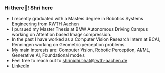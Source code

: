 ### Hi there👋! Shri here

- I recently graduated with a Masters degree in Robotics Systems Engineering from RWTH Aachen
- I pursued my Master Thesis at BMW Autonomous Driving Campus working on Attention based Image compression.
- In the past I have worked as a Computer Vision Research Intern at BCAI, Renningen working on Geometric perception problems.
- My main interests are: Computer Vision, Robotic Perception, AI/ML, Generative AI, Foundational models
- Feel free to reach out to shrinidhi.bhat@rwth-aachen.de
- [LinkedIn](https://www.linkedin.com/in/shrinidhi-bhat-9635a615a/)

<!--
**Shrinidhibhat87/Shrinidhibhat87** is a ✨ _special_ ✨ repository because its `README.md` (this file) appears on your GitHub profile.

Here are some ideas to get you started:

- 🔭 I’m currently working on ...
- 🌱 I’m currently learning ...
- 👯 I’m looking to collaborate on ...
- 🤔 I’m looking for help with ...
- 💬 Ask me about ...
- 📫 How to reach me: ...
- 😄 Pronouns: ...
- ⚡ Fun fact: ...
-->
